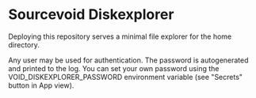 # Sourcevoid Diskexplorer

Deploying this repository serves a minimal file explorer for the home directory.

Any user may be used for authentication. The password is autogenerated and printed to the log.
You can set your own password using the VOID_DISKEXPLORER_PASSWORD environment variable (see \"Secrets\" button in App view).
